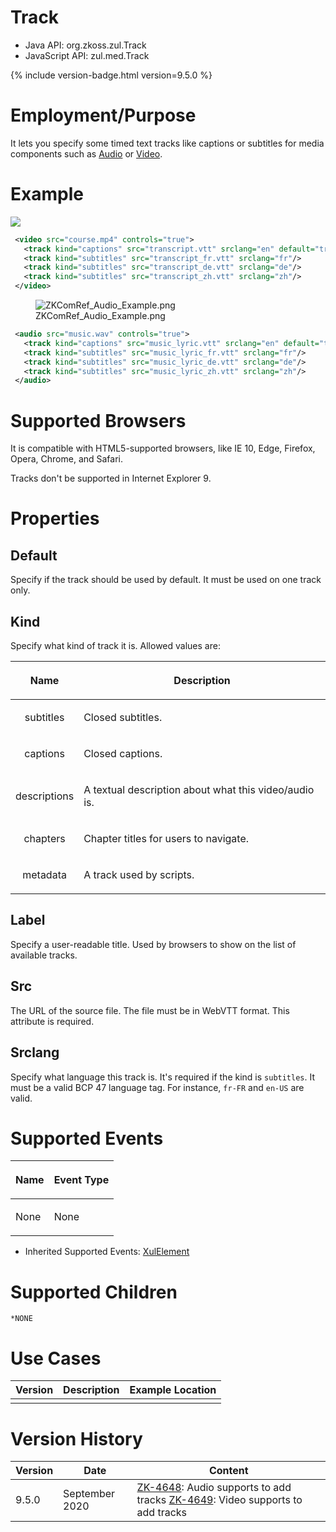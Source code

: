 

# Track

- Java API: <javadoc>org.zkoss.zul.Track</javadoc>
- JavaScript API: <javadoc directory="jsdoc">zul.med.Track</javadoc>

{% include version-badge.html version=9.5.0 %}

# Employment/Purpose

It lets you specify some timed text tracks like captions or subtitles
for media components such as [
Audio](ZK_Component_Reference/Multimedia_and_Miscellaneous/Audio)
or [
Video](ZK_Component_Reference/Multimedia_and_Miscellaneous/Video).

# Example

![](Player-Sample.png)

``` xml
 <video src="course.mp4" controls="true">
   <track kind="captions" src="transcript.vtt" srclang="en" default="true"/>
   <track kind="subtitles" src="transcript_fr.vtt" srclang="fr"/>
   <track kind="subtitles" src="transcript_de.vtt" srclang="de"/>
   <track kind="subtitles" src="transcript_zh.vtt" srclang="zh"/>
 </video>
```

<figure>
<img src="ZKComRef_Audio_Example.png"
title="ZKComRef_Audio_Example.png" />
<figcaption>ZKComRef_Audio_Example.png</figcaption>
</figure>

``` xml
 <audio src="music.wav" controls="true">
   <track kind="captions" src="music_lyric.vtt" srclang="en" default="true"/>
   <track kind="subtitles" src="music_lyric_fr.vtt" srclang="fr"/>
   <track kind="subtitles" src="music_lyric_de.vtt" srclang="de"/>
   <track kind="subtitles" src="music_lyric_zh.vtt" srclang="zh"/>
 </audio>
```

# Supported Browsers

It is compatible with HTML5-supported browsers, like IE 10, Edge,
Firefox, Opera, Chrome, and Safari.

Tracks don't be supported in Internet Explorer 9.

# Properties

## Default

Specify if the track should be used by default. It must be used on one
track only.

## Kind

Specify what kind of track it is. Allowed values are:

<table>
<thead>
<tr class="header">
<th><center>
<p>Name</p>
</center></th>
<th><center>
<p>Description</p>
</center></th>
</tr>
</thead>
<tbody>
<tr class="odd">
<td><center>
<p>subtitles</p>
</center></td>
<td><p>Closed subtitles.</p></td>
</tr>
<tr class="even">
<td><center>
<p>captions</p>
</center></td>
<td><p>Closed captions.</p></td>
</tr>
<tr class="odd">
<td><center>
<p>descriptions</p>
</center></td>
<td><p>A textual description about what this video/audio is.</p></td>
</tr>
<tr class="even">
<td><center>
<p>chapters</p>
</center></td>
<td><p>Chapter titles for users to navigate.</p></td>
</tr>
<tr class="odd">
<td><center>
<p>metadata</p>
</center></td>
<td><p>A track used by scripts.</p></td>
</tr>
</tbody>
</table>

## Label

Specify a user-readable title. Used by browsers to show on the list of
available tracks.

## Src

The URL of the source file. The file must be in WebVTT format. This
attribute is required.

## Srclang

Specify what language this track is. It's required if the kind is
`subtitles`. It must be a valid BCP 47 language tag. For instance,
`fr-FR` and `en-US` are valid.

# Supported Events

<table>
<thead>
<tr class="header">
<th><center>
<p>Name</p>
</center></th>
<th><center>
<p>Event Type</p>
</center></th>
</tr>
</thead>
<tbody>
<tr class="odd">
<td><p>None</p></td>
<td><p>None</p></td>
</tr>
</tbody>
</table>

- Inherited Supported Events: [
  XulElement](ZK_Component_Reference/Base_Components/XulElement#Supported_Events)

# Supported Children

`*NONE`

# Use Cases

| Version | Description | Example Location |
|---------|-------------|------------------|
|         |             |                  |

# Version History



| Version | Date           | Content                                                                                                                                                             |
|---------|----------------|---------------------------------------------------------------------------------------------------------------------------------------------------------------------|
| 9.5.0   | September 2020 | [ZK-4648](https://tracker.zkoss.org/browse/ZK-4648): Audio supports to add tracks [ZK-4649](https://tracker.zkoss.org/browse/ZK-4649): Video supports to add tracks |


